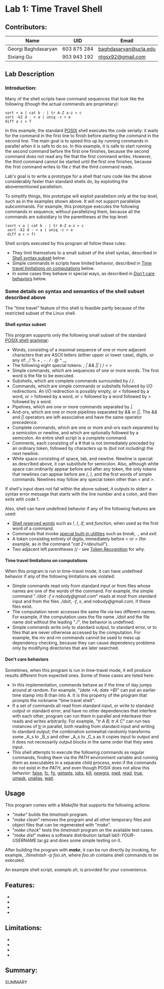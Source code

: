 Lab 1: Time Travel Shell
========================

Contributors:
-------------
Name | UID | Email
--- | --- | ---
Georgi Baghdasaryan | 603 875 284 | baghdasaryan@ucla.edu  
Sixiang Gu | 903 943 192 | ntgsx92@gmail.com

Lab Description
---------------

### Introduction:
Many of the shell scripts have command sequences that look like the following
(though the actual commands are proprietary):

```shell
sort < a | cat b - | tr A-Z a-z > c
sort -k2 d - < a | uniq -c > e
diff a c > f
```

In this example, the standard 
[POSIX](http://pubs.opengroup.org/onlinepubs/9699919799/ "IEEE POSIX")
shell executes the code serially: it waits for the command in the first line
to finish before starting the command in the second line. The main goal is to
speed this up by running commands in parallel when it is safe to do so. In
this example, it is safe to start running the second command before the first
one finishes, because the second command does not read any file that the first
command writes. However, the third command cannot be started until the first
one finishes, because the first command writes to file _c_ that the third
command reads.

Lab's goal is to write a prototype for a shell that runs code like the above
considerably faster than standard shells do, by exploiting the abovementioned
parallelism.

To simplify things, this prototype will exploit parallelism only at the top
level, such as in the examples shown above. It will not support parallelize
subcommands. For example, this prototype executes the following commands in
sequence, without parallelizing them, because all the commands are subsidiary
to the parentheses at the top level:

```shell
(sort < a | cat b - | tr A-Z a-z > c
 sort -k2 d - < a | uniq -c > e
 diff a c > f)
```

Shell scripts executed by this program all follow these rules:
* They limit themselves to a small subset of the shell syntax, described in
[Shell syntax subset](#shell-syntax-subset) below.
* Simple commands in scripts have limited behavior, described in [Time travel
limitations on computations](#time-travel-limitations-on-computations) below.
* In some cases they behave in special ways, as described in [Don't care
behaviors](#dont-care-behaviors) below. 

### Some details on syntax and semantics of the shell subset described above

The "time travel" feature of this shell is feasible partly because of the
restricted subset of the Linux shell.

#### Shell syntax subset

This program supports only the following small subset of the standard [POSIX
shell grammar](http://pubs.opengroup.org/onlinepubs/9699919799/utilities/V3_chap02.html#tag_18_10):
* Words, consisting of a maximal sequence of one or more adjacent characters
that are ASCII letters (either upper or lower case), digits, or any of: _! % +
, - . / : @ ^ __
* The following eight special tokens: _; | && || ( ) < >_
* Simple commands, which are sequences of one or more words. The first word is
the file to be executed.
* Subshells, which are complete commands surrounded by _(_ _)_.
* Commands, which are simple commands or subshells followed by I/O
redirections. An I/O redirection is possibly empty, or _<_ followed by a word,
or _>_ followed by a word, or _<_ followed by a word followed by _>_ followed
by a word.
* Pipelines, which are one or more commands separated by _|_.
* And-ors, which are one or more pipelines separated by _&&_ or _||_. The _&&_
and _||_ operators are left-associative and have the same operator precedence.
* Complete commands, which are one or more and-ors each separated by a
semicolon or newline, and which are optionally followed by a semicolon. An
entire shell script is a complete command.
* Comments, each consisting of a _#_ that is not immediately preceded by an
ordinary token, followed by characters up to (but not including) the next
newline.
* White space consisting of space, tab, and newline. Newline is special: as
described above, it can substitute for semicolon. Also, although white space
can ordinarily appear before and after any token, the only tokens that newlines
can appear before are _(_, _)_, and the first words of simple commands.
Newlines may follow any special token other than _<_ and _>_.

If shell's input does not fall within the above subset, it outputs to stderr a
syntax error message that starts with the line number and a colon, and then
exits with code 1.

Also, shell can have undefined behavior if any of the following features are
used:
* [Shell reserved words](http://pubs.opengroup.org/onlinepubs/9699919799/utilities/V3_chap02.html#tag_18_04)
such as _!_, _{_, _if_, and _function_, when used as the first word of a command.
* Commands that invoke
[special built-in utilities](http://pubs.opengroup.org/onlinepubs/9699919799/utilities/V3_chap02.html#tag_18_14)
such as _break_, _._, and _exit_.
* A token consisting entirely of digits, immediately before _<_ or _>_ (for
example, as in the command "_cat 2>/dev/null_").
* Two adjacent left parentheses _((_ - see 
[Token Recognition](http://pubs.opengroup.org/onlinepubs/007904875/xrat/xcu_chap02.html#tag_02_02_03)
for why. 

#### Time travel limitations on computations

When this program is run in time-travel mode, it can have undefined behavior
if any of the following limitations are violated:
* Simple commands read only from standard input or from files whose names are
one of the words of the command. For example, the simple command "_./doit -f x
nobody@gmail.com_" reads at most from standard input and from the files
_./doit_, _-f_, _x_, and _nobody@gmail.com_, if these files exist.
* The computation never accesses the same file via two different names. For
example, if the computation uses the file name _./doit_ and the file name
_doit_ without the leading "_./_", the behavior is undefined.
* Simple commands write only to standard output, to standard error, or to files
that are never otherwise accessed by the computation. For example, the _mv_ and
_rm_ commands cannot be used to mess up dependency checking, because they can
cause dependency problems only by modifying directories that are later
searched.

#### Don't care behaviors

Sometimes, when this program is run in time-travel mode, it will produce
results different from expected ones. Some of these cases are listed here:
* In this implementation, commands behave as if the time of day jumps around at
random. For example, "_(date >A; date >B)_" can put an earlier time stamp into
B than into A. It is this property of the program that prompts the nickname
"time travel shell".
* If a set of commands all read from standard input, or write to standard
output or standard error, and have no other dependencies that interfere with
each other, program can run them in parallel and interleave their reads and
writes arbitrarily. For example, "_tr A B; tr A C_" can run two instances of
[tr](http://pubs.opengroup.org/onlinepubs/9699919799/utilities/tr.html) in
parallel, both reading from standard input and writing to standard output; the
combination somewhat-randomly transforms some _A_s to _B_s and other _A_s to
_C_s as it copies input to output and it does not necessarily output blocks in
the same order that they were input.
* This shell attempts to execute the following commands as regular commands,
finding them via the _PATH_ environment variable and running them as
executables in a separate child process, even if the commands do not exist in
the _PATH_, and even though POSIX does not allow this behavior: 
[false](http://pubs.opengroup.org/onlinepubs/9699919799/utilities/false.html),
[fc](http://pubs.opengroup.org/onlinepubs/9699919799/utilities/fc.html),
[fg](http://pubs.opengroup.org/onlinepubs/9699919799/utilities/fg.html),
[getopts](http://pubs.opengroup.org/onlinepubs/9699919799/utilities/getopts.html),
[jobs](http://pubs.opengroup.org/onlinepubs/9699919799/utilities/jobs.html),
[kill](http://pubs.opengroup.org/onlinepubs/9699919799/utilities/kill.html),
[newgrp](http://pubs.opengroup.org/onlinepubs/9699919799/utilities/newgrp.html),
[pwd](http://pubs.opengroup.org/onlinepubs/9699919799/utilities/pwd.html),
[read](http://pubs.opengroup.org/onlinepubs/9699919799/utilities/read.html),
[true](http://pubs.opengroup.org/onlinepubs/9699919799/utilities/true.html),
[umask](http://pubs.opengroup.org/onlinepubs/9699919799/utilities/umask.html),
[unalias](http://pubs.opengroup.org/onlinepubs/9699919799/utilities/unalias.html),
[wait](http://pubs.opengroup.org/onlinepubs/9699919799/utilities/wait.html).

Usage
-----

This program comes with a _Makefile_ that supports the following actions:
* "_make_" builds the _timetrash_ program.
* "_make clean_" removes the program and all other temporary files and object
files that can be regenerated with "_make_".
* "_make check_" tests the _timetrash_ program on the available test cases.
* "_make dist_" makes a software distribution tarball 
lab1-_YOUR-USERNAME_.tar.gz and does some simple testing on it.

After building the program with **_make_**, it can be run directly by
invoking, for example, _./timetrash -p foo.sh_, where _foo.sh_ contains shell
commands to be executed.

An example shell script, _example.sh_, is provided for your convenience.

Features:
---------
  * 
  * 
  * 
  * 

Limitations:
------------
  * 
  * 
  * 
  * 

Summary:
--------

SUMMARY
